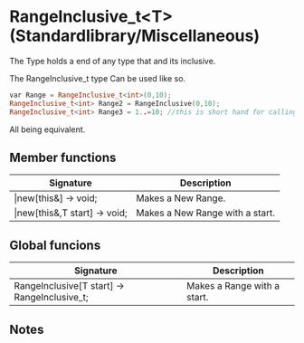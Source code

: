 # RangeInclusive_t\<T>(Standardlibrary/Miscellaneous)

The Type holds a end of any type that and its inclusive.

The RangeInclusive_t type Can be used like so.
```cpp
var Range = RangeInclusive_t<int>(0,10);
RangeInclusive_t<int> Range2 = RangeInclusive(0,10); 
RangeInclusive_t<int> Range3 = 1..=10; //this is short hand for calling the RangeInclusive funcion
```
All being equivalent.


## Member functions
|  Signature |  Description
 --- | --- |
 \|new[this&] -> void; | Makes a New Range.
 \|new[this&,T start] -> void; | Makes a New Range with a start.

## Global funcions
|  Signature |  Description
 --- | --- |
|RangeInclusive<T>[T start] -> RangeInclusive_t<T>; | Makes a Range with a start.
## Notes
